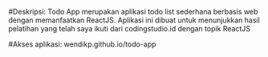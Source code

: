 #Deskripsi:
Todo App merupakan aplikasi todo list sederhana berbasis web dengan memanfaatkan ReactJS. Aplikasi ini dibuat untuk menunjukkan hasil pelatihan yang telah saya ikuti dari codingstudio.id dengan topik ReactJS

#Akses aplikasi:
wendikp.github.io/todo-app
